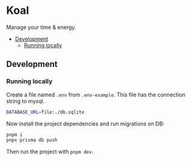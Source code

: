 # Koal

Manage your time & energy.

-   [Development](#develpment)
    -   [Running locally](#running-locally)

## Development

### Running locally

Create a file named `.env` from `.env-example`.
This file has the connection string to mysql.

```bash
DATABASE_URL=file:./db.sqlite
```

Now install the project dependencies and run migrations on DB:

```bash
pnpm i
pnpx prisma db push
```

Then run the project with `pnpm dev`.
